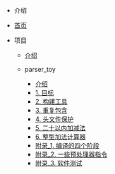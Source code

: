 - 介绍

- [首页](cpp/)

- 项目
  - [介绍](cpp/project/)

  - parser_toy
    - [介绍](cpp/project/parser_toy/)
    - [1. 目标](cpp/project/parser_toy/docs/01_目标.md)
    - [2. 构建工具](cpp/project/parser_toy/docs/02_构建工具.md)
    - [3. 重复包含](cpp/project/parser_toy/docs/03_重复包含.md)
    - [4. 头文件保护](cpp/project/parser_toy/docs/04_头文件保护.md)
    - [5. 二十以内加减法](cpp/project/parser_toy/docs/05_二十以内加减法.md)
    - [6. 整型加法计算器](cpp/project/parser_toy/docs/06_整型加法计算器.md)
    - [附录_1. 编译的四个阶段](cpp/project/parser_toy/docs/附录_01_编译的四个阶段.md)
    - [附录_2. 一些预处理器指令](cpp/project/parser_toy/docs/附录_02_一些预处理器指令.md)
    - [附录_3. 软件测试](cpp/project/parser_toy/docs/附录_03_软件测试.md)
